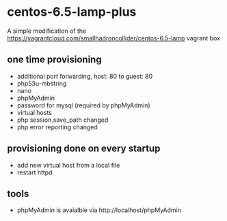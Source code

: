 centos-6.5-lamp-plus
====================

A simple modification of the https://vagrantcloud.com/smallhadroncollider/centos-6.5-lamp vagrant box 

one time provisioning
---------------------
* additional port forwarding, host: 80 to guest: 80
* php53u-mbstring
* nano
* phpMyAdmin
* password for mysql (required by phpMyAdmin)
* virtual hosts
* php session.save_path changed
* php error reporting changed

provisioning done on every startup
----------------------------------
* add new virtual host from a local file
* restart httpd

tools
-----
* phpMyAdmin is avaialble via http://localhost/phpMyAdmin
